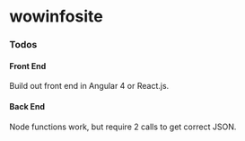 # wowinfosite

### Todos
#### Front End
Build out front end in Angular 4 or React.js.

#### Back End

Node functions work, but require 2 calls to get correct JSON.

